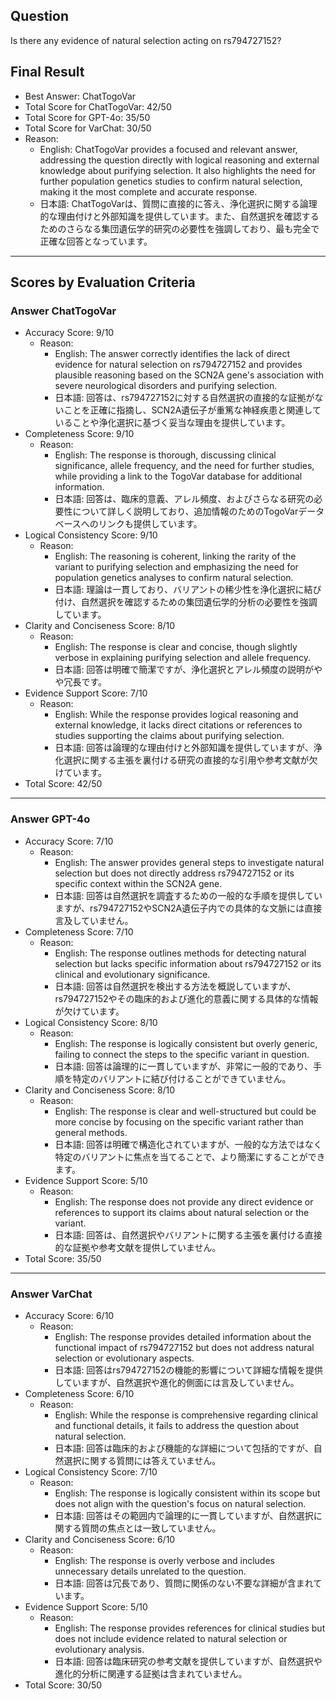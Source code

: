 ## Question

Is there any evidence of natural selection acting on rs794727152?

## Final Result

- Best Answer: ChatTogoVar
- Total Score for ChatTogoVar: 42/50
- Total Score for GPT-4o: 35/50
- Total Score for VarChat: 30/50
- Reason:
  - English: ChatTogoVar provides a focused and relevant answer, addressing the question directly with logical reasoning and external knowledge about purifying selection. It also highlights the need for further population genetics studies to confirm natural selection, making it the most complete and accurate response.
  - 日本語: ChatTogoVarは、質問に直接的に答え、浄化選択に関する論理的な理由付けと外部知識を提供しています。また、自然選択を確認するためのさらなる集団遺伝学的研究の必要性を強調しており、最も完全で正確な回答となっています。

---

## Scores by Evaluation Criteria

### Answer ChatTogoVar
- Accuracy Score: 9/10
  - Reason: 
    - English: The answer correctly identifies the lack of direct evidence for natural selection on rs794727152 and provides plausible reasoning based on the SCN2A gene's association with severe neurological disorders and purifying selection.
    - 日本語: 回答は、rs794727152に対する自然選択の直接的な証拠がないことを正確に指摘し、SCN2A遺伝子が重篤な神経疾患と関連していることや浄化選択に基づく妥当な理由を提供しています。
- Completeness Score: 9/10
  - Reason: 
    - English: The response is thorough, discussing clinical significance, allele frequency, and the need for further studies, while providing a link to the TogoVar database for additional information.
    - 日本語: 回答は、臨床的意義、アレル頻度、およびさらなる研究の必要性について詳しく説明しており、追加情報のためのTogoVarデータベースへのリンクも提供しています。
- Logical Consistency Score: 9/10
  - Reason: 
    - English: The reasoning is coherent, linking the rarity of the variant to purifying selection and emphasizing the need for population genetics analyses to confirm natural selection.
    - 日本語: 理論は一貫しており、バリアントの稀少性を浄化選択に結び付け、自然選択を確認するための集団遺伝学的分析の必要性を強調しています。
- Clarity and Conciseness Score: 8/10
  - Reason: 
    - English: The response is clear and concise, though slightly verbose in explaining purifying selection and allele frequency.
    - 日本語: 回答は明確で簡潔ですが、浄化選択とアレル頻度の説明がやや冗長です。
- Evidence Support Score: 7/10
  - Reason: 
    - English: While the response provides logical reasoning and external knowledge, it lacks direct citations or references to studies supporting the claims about purifying selection.
    - 日本語: 回答は論理的な理由付けと外部知識を提供していますが、浄化選択に関する主張を裏付ける研究の直接的な引用や参考文献が欠けています。
- Total Score: 42/50

---

### Answer GPT-4o
- Accuracy Score: 7/10
  - Reason: 
    - English: The answer provides general steps to investigate natural selection but does not directly address rs794727152 or its specific context within the SCN2A gene.
    - 日本語: 回答は自然選択を調査するための一般的な手順を提供していますが、rs794727152やSCN2A遺伝子内での具体的な文脈には直接言及していません。
- Completeness Score: 7/10
  - Reason: 
    - English: The response outlines methods for detecting natural selection but lacks specific information about rs794727152 or its clinical and evolutionary significance.
    - 日本語: 回答は自然選択を検出する方法を概説していますが、rs794727152やその臨床的および進化的意義に関する具体的な情報が欠けています。
- Logical Consistency Score: 8/10
  - Reason: 
    - English: The response is logically consistent but overly generic, failing to connect the steps to the specific variant in question.
    - 日本語: 回答は論理的に一貫していますが、非常に一般的であり、手順を特定のバリアントに結び付けることができていません。
- Clarity and Conciseness Score: 8/10
  - Reason: 
    - English: The response is clear and well-structured but could be more concise by focusing on the specific variant rather than general methods.
    - 日本語: 回答は明確で構造化されていますが、一般的な方法ではなく特定のバリアントに焦点を当てることで、より簡潔にすることができます。
- Evidence Support Score: 5/10
  - Reason: 
    - English: The response does not provide any direct evidence or references to support its claims about natural selection or the variant.
    - 日本語: 回答は、自然選択やバリアントに関する主張を裏付ける直接的な証拠や参考文献を提供していません。
- Total Score: 35/50

---

### Answer VarChat
- Accuracy Score: 6/10
  - Reason: 
    - English: The response provides detailed information about the functional impact of rs794727152 but does not address natural selection or evolutionary aspects.
    - 日本語: 回答はrs794727152の機能的影響について詳細な情報を提供していますが、自然選択や進化的側面には言及していません。
- Completeness Score: 6/10
  - Reason: 
    - English: While the response is comprehensive regarding clinical and functional details, it fails to address the question about natural selection.
    - 日本語: 回答は臨床的および機能的な詳細について包括的ですが、自然選択に関する質問には答えていません。
- Logical Consistency Score: 7/10
  - Reason: 
    - English: The response is logically consistent within its scope but does not align with the question's focus on natural selection.
    - 日本語: 回答はその範囲内で論理的に一貫していますが、自然選択に関する質問の焦点とは一致していません。
- Clarity and Conciseness Score: 6/10
  - Reason: 
    - English: The response is overly verbose and includes unnecessary details unrelated to the question.
    - 日本語: 回答は冗長であり、質問に関係のない不要な詳細が含まれています。
- Evidence Support Score: 5/10
  - Reason: 
    - English: The response provides references for clinical studies but does not include evidence related to natural selection or evolutionary analysis.
    - 日本語: 回答は臨床研究の参考文献を提供していますが、自然選択や進化的分析に関連する証拠は含まれていません。
- Total Score: 30/50